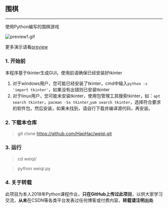 ## 围棋

---

使用Python编写的围棋游戏

![preview1.gif](https://github.com/HapHac/weiqi/blob/master/Pictures/preview1.gif)

更多演示请看[preview](https://github.com/HapHac/weiqi/blob/master/preview.md)

### 1. 开始前

本程序基于tkinter生成GUI，使用前请确保已经安装好tkinter

1. 对于windows用户，您可能已经安装了tkinter，cmd中输入`python -c 'import tkinter'`，如果没有出错则已安装tkinter
2. 对于linux用户，您可能未安装tkinter，使用包管理工具搜索tkinter，如：`apt search tkinter`，`pacman -Ss tkinter`,`yum search tkinter`，选择符合要求的软件包，然后安装，如果未找到，请自行下载并编译源代码，再安装。

### 2. 下载本仓库

> git clone https://github.com/HapHac/weiqi.git

### 3. 运行

> cd weiqi/

> python weiqi.py

### 4. 关于转载

此项目为本人2018年Python课程作业，**只在GitHub上传过此项目**，以供大家学习交流，**从未**在CSDN等各类平台发表过任何博客或付费内容，**转载请注明出处**
